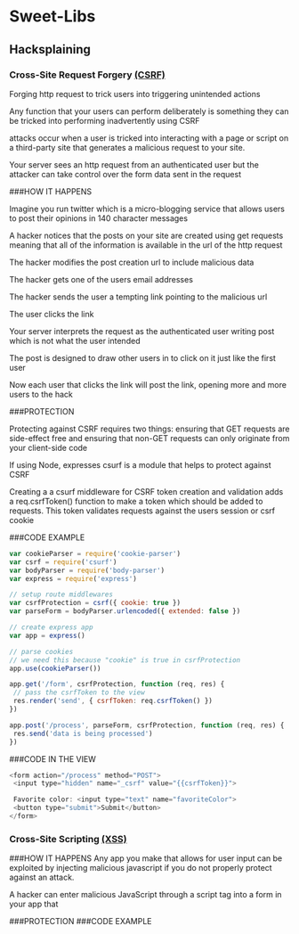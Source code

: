 # Sweet-Libs

## Hacksplaining

### Cross-Site Request Forgery [(CSRF)](https://www.hacksplaining.com/exercises/csrf#)

Forging http request to trick users into triggering unintended actions

Any function that your users can perform deliberately is something they can be tricked into performing inadvertently using CSRF


attacks occur when a user is tricked into interacting with a page or script on a third-party site that generates a malicious request to your site.

Your server sees an http request from an authenticated user but the attacker can take control over the form data sent in the request

###HOW IT HAPPENS

Imagine you run twitter which is a micro-blogging service that allows users to post their opinions in 140 character messages

A hacker notices that the posts on your site are created using get requests meaning that all of the information is available in the url of the http request

The hacker modifies the post creation url to include malicious data

The hacker gets one of the users email addresses

The hacker sends the user a tempting link pointing to the malicious url

The user clicks the link

Your server interprets the request as the authenticated user writing post which is not what the user intended

The post is designed to draw other users in to click on it just like the first user

Now each user that clicks the link will post the link, opening more and more users to the hack

###PROTECTION

Protecting against CSRF requires two things:
ensuring that GET requests are side-effect free and ensuring that non-GET requests can only originate from your client-side code

If using Node, expresses csurf is a module that helps to protect against CSRF

Creating a a csurf middleware for CSRF token creation and validation adds a req.csrfToken() function to make a token which should be added to requests.  This token validates requests  against the users session or csrf cookie


###CODE EXAMPLE
```js
var cookieParser = require('cookie-parser')
var csrf = require('csurf')
var bodyParser = require('body-parser')
var express = require('express')

// setup route middlewares
var csrfProtection = csrf({ cookie: true })
var parseForm = bodyParser.urlencoded({ extended: false })

// create express app
var app = express()

// parse cookies
// we need this because "cookie" is true in csrfProtection
app.use(cookieParser())

app.get('/form', csrfProtection, function (req, res) {
 // pass the csrfToken to the view
 res.render('send', { csrfToken: req.csrfToken() })
})

app.post('/process', parseForm, csrfProtection, function (req, res) {
 res.send('data is being processed')
})
```

###CODE IN THE VIEW
```js
<form action="/process" method="POST">
 <input type="hidden" name="_csrf" value="{{csrfToken}}">

 Favorite color: <input type="text" name="favoriteColor">
 <button type="submit">Submit</button>
</form>
```
### Cross-Site Scripting [(XSS)](https://www.hacksplaining.com/exercises/xss-stored#)
###HOW IT HAPPENS
Any app you make that allows for user input can be exploited by injecting malicious javascript if you do not properly protect against an attack.

A hacker can enter malicious JavaScript through a script tag into a form in your app that 

###PROTECTION
###CODE EXAMPLE
